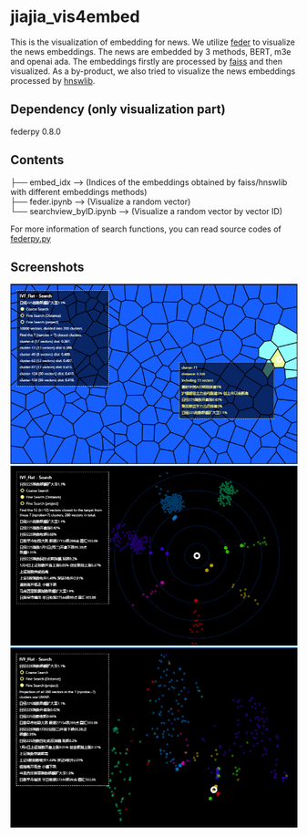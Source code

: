 # jiajia_vis4embed
This is the visualization of embedding for news. We utilize [feder](https://github.com/zilliztech/feder) to visualize the news embeddings. The news are embedded by 3 methods, BERT, m3e and openai ada. The embeddings firstly are processed by [faiss](https://github.com/facebookresearch/faiss) and then visualized. As a by-product, we also tried to visualize the news embeddings processed by [hnswlib](https://github.com/nmslib/hnswlib).

## Dependency (only visualization part)
federpy 0.8.0

## Contents
├── embed_idx --> (Indices of the embeddings obtained by faiss/hnswlib with different embeddings methods)<br />
├── feder.ipynb --> (Visualize a random vector)<br />
└── searchview_byID.ipynb --> (Visualize a random vector by vector ID)

For more information of search functions, you can read source codes of [federpy.py](https://github.com/zilliztech/feder/blob/main/federpy/src/federpy/federpy.py)

## Screenshots
![](./screenshots/1.png)
![](./screenshots/2.png)
![](./screenshots/3.png)
